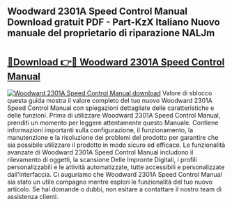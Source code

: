 ## Woodward 2301A Speed Control Manual Download gratuit PDF - Part-KzX Italiano Nuovo manuale del proprietario di riparazione NALJm

# <h2><a href="http://dfgh8f4.blite.top/?on=Woodward+2301A+Speed+Control+Manual">🔗Download 👉🔴 Woodward 2301A Speed Control Manual</a></h2>

[![Woodward 2301A Speed Control Manual download](https://i.imgur.com/lujVjoI.png)](http://dfgh8f4.blite.top/?on=Woodward+2301A+Speed+Control+Manual)
Valore di sblocco questa guida mostra il valore completo del tuo nuovo Woodward 2301A Speed Control Manual con spiegazioni dettagliate delle caratteristiche e delle funzioni. Prima di utilizzare Woodward 2301A Speed Control Manual, prenditi un momento per leggere attentamente questo Manuale. Contiene informazioni importanti sulla configurazione, il funzionamento, la manutenzione e la risoluzione dei problemi del prodotto per garantire che sia possibile utilizzare il prodotto in modo sicuro ed efficace. Le funzionalità avanzate di Woodward 2301A Speed Control Manual includono il rilevamento di oggetti, la scansione Delle Impronte Digitali, i profili personalizzabili e le attività automatizzate, tutte accessibili e personalizzate dall'interfaccia. Ci auguriamo che Woodward 2301A Speed Control Manual sia stato un utile compagno mentre esplori le funzionalità del tuo nuovo articolo. Se hai domande o dubbi, non esitare a contattare il nostro team di assistenza clienti.
